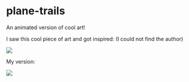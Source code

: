 # plane-trails
An animated version of cool art!

I saw this cool piece of art and got inspired:
(I could not find the author)

![](wallpaper.png)  

My version:

![](planes_preview.gif)
